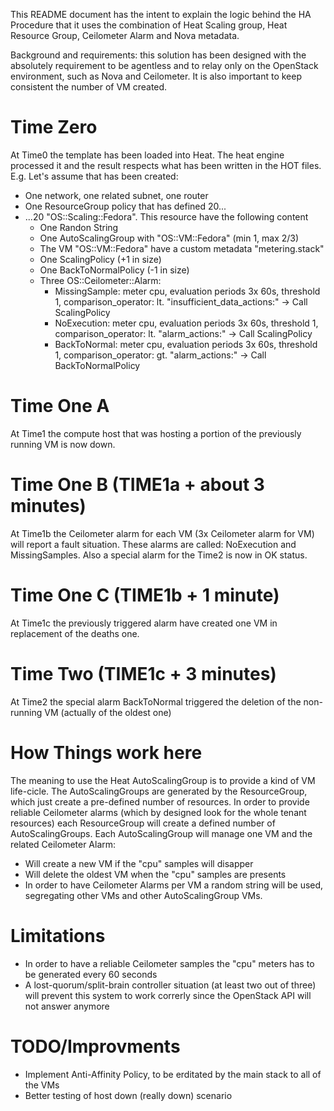 This README document has the intent to explain the logic behind the HA Procedure that it uses the combination of Heat Scaling group, Heat Resource Group, Ceilometer Alarm and Nova metadata.

Background and requirements: this solution has been designed with the absolutely requirement to be agentless and to relay only on the OpenStack environment, such as Nova and Ceilometer.
It is also important to keep consistent the number of VM created.

# Time Zero
At Time0 the template has been loaded into Heat.
The heat engine processed it and the result respects what has been written in the HOT files.
E.g. Let's assume that has been created:
- One network, one related subnet, one router
- One ResourceGroup policy that has defined 20...
- ...20 "OS::Scaling::Fedora". This resource have the following content
  - One Randon String
  - One AutoScalingGroup with "OS::VM::Fedora" (min 1, max 2/3)
  - The VM "OS::VM::Fedora" have a custom metadata "metering.stack" 
  - One ScalingPolicy (+1 in size)
  - One BackToNormalPolicy (-1 in size)
  - Three OS::Ceilometer::Alarm:
    - MissingSample: meter cpu, evaluation periods 3x 60s, threshold 1, comparison_operator: lt. "insufficient_data_actions:" -> Call ScalingPolicy
    - NoExecution: meter cpu, evaluation periods 3x 60s, threshold 1, comparison_operator: lt. "alarm_actions:" -> Call ScalingPolicy
    - BackToNormal: meter cpu, evaluation periods 3x 60s, threshold 1, comparison_operator: gt. "alarm_actions:" -> Call BackToNormalPolicy

# Time One A
At Time1 the compute host that was hosting a portion of the previously running VM is now down.

# Time One B (TIME1a + about 3 minutes)
At Time1b the Ceilometer alarm for each VM (3x Ceilometer alarm for VM) will report a fault situation.
These alarms are called: NoExecution and MissingSamples.
Also a special alarm for the Time2 is now in OK status. 

# Time One C (TIME1b + 1 minute)
At Time1c the previously triggered alarm have created one VM in replacement of the deaths one.

# Time Two (TIME1c + 3 minutes)
At Time2 the special alarm BackToNormal triggered the deletion of the non-running VM (actually of the oldest one)

# How Things work here
The meaning to use the Heat AutoScalingGroup is to provide a kind of VM life-cicle.
The AutoScalingGroups are generated by the ResourceGroup, which just create a pre-defined number of resources.
In order to provide reliable Ceilometer alarms (which by designed look for the whole tenant resources) each ResourceGroup will create a defined number of AutoScalingGroups.
Each AutoScalingGroup will manage one VM and the related Ceilometer Alarm:
- Will create a new VM if the "cpu" samples will disapper
- Will delete the oldest VM when the "cpu" samples are presents
- In order to have Ceilometer Alarms per VM a random string will be used, segregating other VMs and other AutoScalingGroup VMs.

# Limitations
- In order to have a reliable Ceilometer samples the "cpu" meters has to be generated every 60 seconds
- A lost-quorum/split-brain controller situation (at least two out of three) will prevent this system to work correrly since the OpenStack API will not answer anymore

# TODO/Improvments
- Implement Anti-Affinity Policy, to be erditated by the main stack to all of the VMs
- Better testing of host down (really down) scenario 
